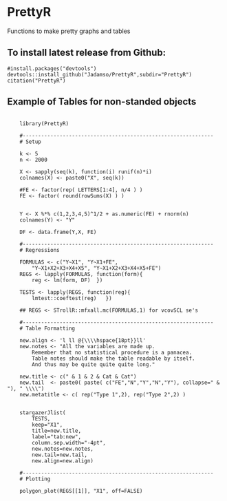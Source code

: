 # PrettyR

Functions to make pretty graphs and tables


## To install latest release from Github: 

    #install.packages("devtools")
    devtools::install_github("Jadamso/PrettyR",subdir="PrettyR")
    citation("PrettyR")



## Example of Tables for non-standed objects
<!--
source("~/Desktop/Common/R_Code/TableMaker.R")
stargazerJlist(c(REGS, REGS), keep="X1")

    FORMULASw <- c("Y~X1|0|0", "Y~X1|FE|0",
        "Y~X1+X2+X3+X4+X5|0|0", "Y~X1+X2+X3+X4+X5|FE|0")

    REGSw <- lapply(FORMULASw, function(form){
        reg <- lfe::felm( as.formula(form), DF)
        lmtest::coeftest(reg)
    })
-->


<!--

-->

```{r}

    library(PrettyR)
    
    #--------------------------------------------------------------
    # Setup

    k <- 5
    n <- 2000
    
    X <- sapply(seq(k), function(i) runif(n)*i)
    colnames(X) <- paste0("X", seq(k))
    
    #FE <- factor(rep( LETTERS[1:4], n/4 ) )
    FE <- factor( round(rowSums(X) ) )
    
    
    Y <- X %*% c(1,2,3,4,5)^1/2 + as.numeric(FE) + rnorm(n)
    colnames(Y) <- "Y"
    
    DF <- data.frame(Y,X, FE)
    
    #--------------------------------------------------------------
    # Regressions
    
    FORMULAS <- c("Y~X1", "Y~X1+FE",
        "Y~X1+X2+X3+X4+X5", "Y~X1+X2+X3+X4+X5+FE")
    REGS <- lapply(FORMULAS, function(form){
        reg <- lm(form, DF)  })
    
    TESTS <- lapply(REGS, function(reg){
        lmtest::coeftest(reg)   })
            
    ## REGS <- STrollR::mfxall.mc(FORMULAS,1) for vcovSCL se's

    #--------------------------------------------------------------
    # Table Formatting
  
    new.align <- 'l ll @{\\\\hspace{18pt}}ll'
    new.notes <- "All the variables are made up.
        Remember that no statistical procedure is a panacea.
        Table notes should make the table readable by itself.
        And thus may be quite quite quite long."

    new.title <- c(" & 1 & 2 & Cat & Cat")
    new.tail  <- paste0( paste( c("FE","N","Y","N","Y"), collapse=" & "), " \\\\")
    new.metatitle <- c( rep("Type 1",2), rep("Type 2",2) )

   
    stargazerJlist(
        TESTS,
        keep="X1",
        title=new.title,
        label="tab:new",
        column.sep.width="-4pt",
        new.notes=new.notes,
        new.tail=new.tail,
        new.align=new.align)

    #--------------------------------------------------------------
    # Plotting
  
    polygon_plot(REGS[[1]], "X1", off=FALSE)
  
```
